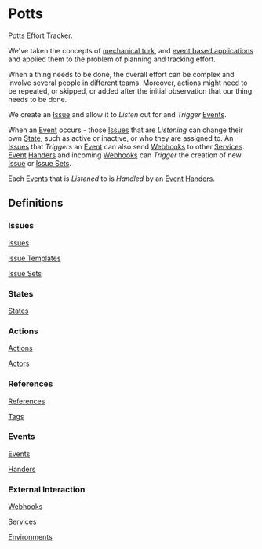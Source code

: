 # Potts

Potts Effort Tracker.

We've taken the concepts of [mechanical turk](https://en.wikipedia.orgwiki/Amazon_Mechanical_Turk), and [event based applications](https://en.wikipedia.org/wiki/Event-driven_programming) and applied them to the problem of planning and tracking effort.

When a thing needs to be done, the overall effort can be complex and involve several people in different teams. Moreover, actions might need to be repeated, or skipped, or added after the initial observation that our thing needs to be done.

We create an [Issue](/docs/definitions/issues.md) and allow it to *Listen* out for and *Trigger* [Events](/docs/definitions/events.md).

When an [Event](/docs/definitions/events.md) occurs - those [Issues](/docs/definitions/issues.md) that are *Listening* can change their own [State](/docs/definitions/states.md); such as active or inactive, or who they are assigned to. An [Issues](/docs/definitions/issues.md) that *Triggers* an [Event](/docs/definitions/events.md) can also send [Webhooks](/docs/definitions/webhooks.md) to other [Services](/docs/definitions/services.md). [Event](/docs/definitions/events.md) [Handers](/docs/definitions/handers.md) and incoming [Webhooks](/docs/definitions/webhooks.md) can *Trigger* the creation of new [Issue](/docs/definitions/issues.md) or [Issue Sets](/docs/definitions/issue-sets.md).

Each [Events](/docs/definitions/events.md) that is *Listened* to is *Handled* by an [Event](/docs/definitions/events.md) [Handers](/docs/definitions/handers.md).

## Definitions

### Issues

[Issues](/docs/definitions/issues.md)

[Issue Templates](/docs/definitions/issue-templates.md)

[Issue Sets](/docs/definitions/issue-sets.md)

### States

[States](/docs/definitions/states.md)

### Actions

[Actions](/docs/definitions/actions.md)

[Actors](/docs/definitions/actors.md)

### References

[References](/docs/definitions/references.md)

[Tags](/docs/definitions/tags.md)



### Events

[Events](/docs/definitions/events.md)

[Handers](/docs/definitions/handers.md)

### External Interaction

[Webhooks](/docs/definitions/webhooks.md)

[Services](/docs/definitions/services.md)

[Environments](/docs/definitions/environments.md)
